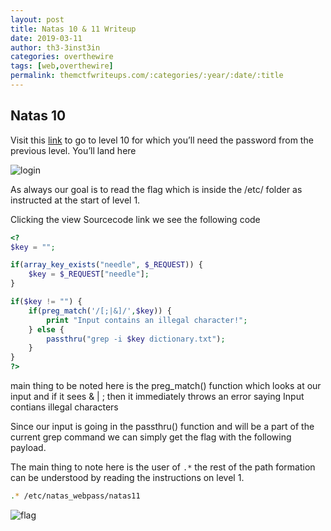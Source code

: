 ```yaml
---
layout: post
title: Natas 10 & 11 Writeup
date: 2019-03-11
author: th3-3inst3in
categories: overthewire
tags: [web,overthewire]
permalink: themctfwriteups.com/:categories/:year/:date/:title
---
```


## Natas 10

Visit this [link](http://natas10.natas.labs.overthewire.org/) to go to level 10 for which you’ll need the password from the previous level.
You’ll land here 

![login](https://themctfwriteups.files.wordpress.com/2019/03/image.png)

As always our goal is to read the flag which is inside the /etc/ folder as instructed at the start of level 1.

Clicking the view Sourcecode link we see the following code

```php
<?
$key = "";

if(array_key_exists("needle", $_REQUEST)) {
    $key = $_REQUEST["needle"];
}

if($key != "") {
    if(preg_match('/[;|&]/',$key)) {
        print "Input contains an illegal character!";
    } else {
        passthru("grep -i $key dictionary.txt");
    }
}
?>
```

main thing to be noted here is the preg_match() function which looks at our input and if it sees & \| ; then it immediately throws an error saying Input contians illegal characters

Since our input is going in the passthru() function and will be a part of the current grep command we can simply get the flag with the following payload.

The main thing to note here is the user of `.*` the rest of the path formation can be understood by reading the instructions on level 1.

```bash
.* /etc/natas_webpass/natas11
```

![flag](https://i.imgur.com/QmC4XyM.png)
